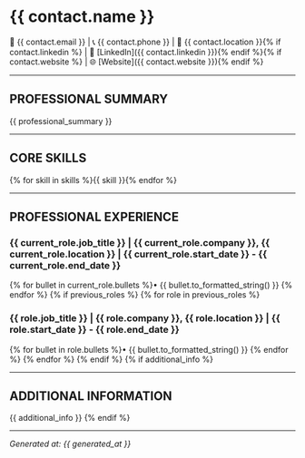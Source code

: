 # {{ contact.name }}

📧 {{ contact.email }} | 📞 {{ contact.phone }} | 📍 {{ contact.location }}{% if contact.linkedin %} | 🔗 [LinkedIn]({{ contact.linkedin }}){% endif %}{% if contact.website %} | 🌐 [Website]({{ contact.website }}){% endif %}

---

## **PROFESSIONAL SUMMARY**

{{ professional_summary }}

---

## **CORE SKILLS**

<div class="core-skills">{% for skill in skills %}<span class="skill-tag">{{ skill }}</span>{% endfor %}</div>

---

## **PROFESSIONAL EXPERIENCE**

### **{{ current_role.job_title }}** | {{ current_role.company }}, {{ current_role.location }} | {{ current_role.start_date }} - {{ current_role.end_date }}

{% for bullet in current_role.bullets %}• {{ bullet.to_formatted_string() }}
{% endfor %}
{% if previous_roles %}
{% for role in previous_roles %}
### **{{ role.job_title }}** | {{ role.company }}, {{ role.location }} | {{ role.start_date }} - {{ role.end_date }}

{% for bullet in role.bullets %}• {{ bullet.to_formatted_string() }}
{% endfor %}
{% endfor %}
{% endif %}
{% if additional_info %}

---

## **ADDITIONAL INFORMATION**

{{ additional_info }}
{% endif %}

---

*Generated at: {{ generated_at }}*